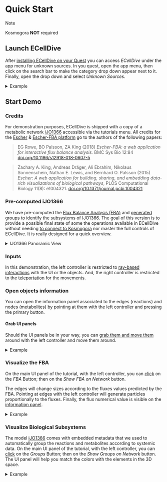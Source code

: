 # Quick Start
> [!NOTE]
> Kosmogora **NOT** required

## Launch ECellDive
After [installing ECellDive on your Quest](./installation.md) you can access *ECellDive* under the app menu for unknown sources.
In you quest, open the app menu, then click on the search bar to make the category drop down appear next to it. Finally, open the drop down and select *Unknown Sources*.

<details>
  <summary>Example</summary>

<img src="~/resources/images/tutorials/find_ecelldive_in_quest.gif" alt="find ECellDive" style="height: 600px;"/>
</details>

## Start Demo
### Credits
For demonstration purposes, ECellDive is shipped with a copy of a metabolic network [iJO1366](https://escher.github.io/#/app?map=iJO1366.Central%20metabolism&tool=Builder&model=iJO1366) accessible via the tutorials menu. All credits for the [Escher](https://escher.github.io/#/) & [Escher-FBA platform](https://sbrg.github.io/escher-fba/#/) go to the authors of the following papers:

> EG Rowe, BO Palsson, ZA King (2018) *Escher-FBA: a web application for interactive flux balance analysis.* BMC Sys Bio 12:84 [doi.org/10.1186/s12918-018-0607-5](https://doi.org/10.1186/s12918-018-0607-5)

> Zachary A. King, Andreas Dräger, Ali Ebrahim, Nikolaus Sonnenschein, Nathan E. Lewis, and Bernhard O. Palsson (2015) *Escher: A web application for building, sharing, and embedding data-rich visualizations of biological pathways*, PLOS Computational Biology 11(8): e1004321. [doi.org/10.1371/journal.pcbi.1004321](https://doi.org/10.1371/journal.pcbi.1004321)

### Pre-computed iJO1366
We have pre-computed the [Flux Balance Analysis (FBA)](~/articles/UserManual/Modules/fba_module.md) and [generated groups](~/articles/UserManual/Modules/groupby_module.md) to identify the subsystems of IJO1366. The goal of this version is to provide a possible final state of some the operations available in ECellDive without needing [to connect to Kosmogora](~/articles/UserManual/Network/connecting_to_Kosmogora.md) nor master the full controls of ECellDive. It is really designed for a quick overview.

<details>
  <summary>IJO1366 Panoramic View</summary>

<img src="~/resources/images/tutorials/ijo1366/tu_ijo1366_fba_grp_panview.gif" alt="iJO1366 FBA+GRP Panview" style="height: 300px;"/>
</details>

### Inputs
In this demonstration, the left controller is restricted to [ray-based interactions](~/articles/UserManual/Controls/ray_based_interaction_controls.md#ray-based-interaction) with the UI or the objects. And, the right controller is restricted to the [teleportation](~/articles/UserManual/Controls/movement_controls.md#teleportation) for the movements.

### Open objects information
You can open the information panel associated to the edges (reactions) and nodes (metabolites) by pointing at them with the left controller and pressing the primary button.

#### Grab UI panels
Should the UI panels be in your way, you can [grab them and move them](~/articles/UserManual/Controls/ray_based_interaction_controls.md#grab-elements) around with the left controller and move them around.

<details>
  <summary>Example</summary>
  
<img src="~/resources/images/tutorials/ijo1366/tu_ijo1366_show_EdgeNameMenu.gif" alt="iJO1366 show Edge Name" style="height: 300px;"/>
</details>

### Visualize the FBA
On the main UI panel of the tutorial, with the left controller, you can [click](~/articles/UserManual/Controls/ray_based_interaction_controls.md#ui-press) on the *FBA* Button; then on the *Show FBA on Network* button.

The edges will change sizes according to the fluxes values predicted by the FBA. Pointing at edges with the left controller will generate particles proportionally to the fluxes. Finally, the flux numerical value is visible on the [information panel](#open-objects-information).

<details>
  <summary>Example</summary>
  
<img src="~/resources/images/tutorials/ijo1366/tu_ijo1366_show_FBA.gif" alt="iJO1366 show FBA" style="height: 300px;"/>
</details>

### Visualize Biological Subsystems
The model [iJO1366](https://escher.github.io/#/app?map=iJO1366.Central%20metabolism&tool=Builder&model=iJO1366) comes with embedded metadata that we used to automatically group the reactions and metabolites according to systemic data. On the main UI panel of the tutorial, with the left controller, you can [click](~/articles/UserManual/Controls/ray_based_interaction_controls.md#ui-press) on the *Groups* Button; then on the *Show Groups on Network* button. The UI panel will help you match the colors with the elements in the 3D space.

<details>
  <summary>Example</summary>
  
<img src="~/resources/images/tutorials/ijo1366/tu_ijo1366_show_groups.gif" alt="iJO1366 show GRP" style="height: 300px;"/>
</details>